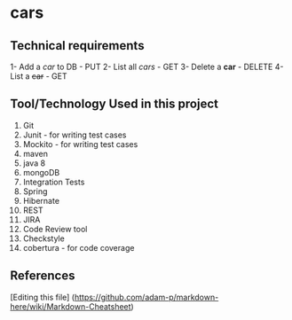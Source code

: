 # cars

## Technical requirements
1- Add a *car* to DB - PUT
2- List all _cars_ - GET
3- Delete a **car** - DELETE
4- List a ~~car~~ - GET


## Tool/Technology Used in this project
1. Git
2. Junit - for writing test cases
3. Mockito - for writing test cases
4. maven 
5. java 8
6. mongoDB
7. Integration Tests
8. Spring
9. Hibernate
10. REST
11. JIRA
12. Code Review tool 
13. Checkstyle
14. cobertura - for code coverage

## References
[Editing this file] (https://github.com/adam-p/markdown-here/wiki/Markdown-Cheatsheet)

